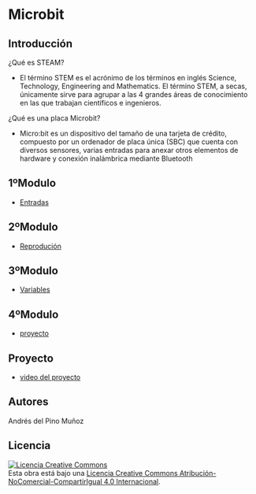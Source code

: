 # Microbit

## Introducción

¿Qué es STEAM?

- El término STEM es el acrónimo de los términos en inglés Science, Technology, Engineering and Mathematics. El término STEM, a secas, únicamente sirve para agrupar a las 4 grandes áreas de conocimiento en las que trabajan científicos e ingenieros.

¿Qué es una placa Microbit?

- Micro:bit es un dispositivo del tamaño de una tarjeta de crédito, compuesto por un ordenador de placa única (SBC) que cuenta con diversos sensores, varias entradas para anexar otros elementos de hardware y conexión inalámbrica mediante Bluetooth

## 1ºModulo

- [Entradas](microbit/modulo1/actividad.md)

## 2ºModulo

- [Reprodución](microbit/modulo2/actividad.md)

## 3ºModulo

- [Variables](microbit/modulo3/actividad.md)

## 4ºModulo

- [proyecto](microbit/modulo4/actividad.md)

## Proyecto

- [video del proyecto](https://www.youtube.com/watch?v=W40nJLxcYiQ)

## Autores

Andrés del Pino Muñoz

## Licencia
<a rel="license" href="http://creativecommons.org/licenses/by-nc-sa/4.0/"><img alt="Licencia Creative Commons" style="border-width:0" src="https://i.creativecommons.org/l/by-nc-sa/4.0/88x31.png" /></a><br />Esta obra está bajo una <a rel="license" href="http://creativecommons.org/licenses/by-nc-sa/4.0/">Licencia Creative Commons Atribución-NoComercial-CompartirIgual 4.0 Internacional</a>.
